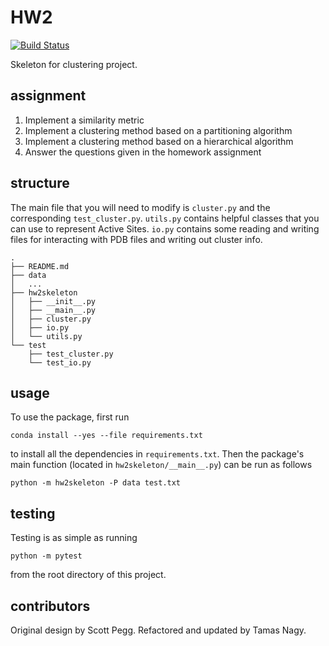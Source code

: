 # HW2

[![Build
Status](https://travis-ci.org/mjoh223/HW2.svg?branch=master)](https://travis-ci.org/mjoh223/HW2)

Skeleton for clustering project.

## assignment

1. Implement a similarity metric
2. Implement a clustering method based on a partitioning algorithm
3. Implement a clustering method based on a hierarchical algorithm
4. Answer the questions given in the homework assignment


## structure

The main file that you will need to modify is `cluster.py` and the corresponding `test_cluster.py`. `utils.py` contains helpful classes that you can use to represent Active Sites. `io.py` contains some reading and writing files for interacting with PDB files and writing out cluster info.

```
.
├── README.md
├── data
│   ...
├── hw2skeleton
│   ├── __init__.py
│   ├── __main__.py
│   ├── cluster.py
│   ├── io.py
│   └── utils.py
└── test
    ├── test_cluster.py
    └── test_io.py
```

## usage

To use the package, first run

```
conda install --yes --file requirements.txt
```

to install all the dependencies in `requirements.txt`. Then the package's
main function (located in `hw2skeleton/__main__.py`) can be run as
follows

```
python -m hw2skeleton -P data test.txt
```

## testing

Testing is as simple as running

```
python -m pytest
```

from the root directory of this project.


## contributors

Original design by Scott Pegg. Refactored and updated by Tamas Nagy.
